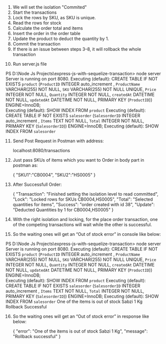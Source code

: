 1. We will set the isolation "Commited"
2. Start the transactions
3. Lock the rows by SKU, as SKU is unique.
4. Read the rows for stock
5. Calculate the order total and items
6. Insert the order in the order table
7. Update the product to deduct the quantity by 1.
8. Commit the transaction
9. If there is an issue between steps 3–8, it will rollback the whole transaction


<!-- Transactions as seen below: -->

10. Run server.js file

PS D:\Node Js Projects\express-js-with-sequelize-transaction> node server
Server is running on port 8080.
Executing (default): CREATE TABLE IF NOT EXISTS `product` (`ProductID` INTEGER auto_increment , `ProductName` VARCHAR(255) NOT NULL, `SKU` VARCHAR(255) NOT NULL UNIQUE, `Price` INTEGER NOT NULL, `Quantity` INTEGER NOT NULL, `createdAt` DATETIME NOT NULL, `updatedAt` DATETIME NOT NULL, PRIMARY KEY (`ProductID`)) ENGINE=InnoDB;   
Executing (default): SHOW INDEX FROM `product`
Executing (default): CREATE TABLE IF NOT EXISTS `salesorder` (`SalesorderID` INTEGER auto_increment , `Items` TEXT NOT NULL, `Total` INTEGER NOT NULL, PRIMARY KEY (`SalesorderID`)) ENGINE=InnoDB;
Executing (default): SHOW INDEX FROM `salesorder`

11. Send Post Request in Postman with address:

	localhost:8080/transactions 

12. Just pass SKUs of items which you want to Order in body part in postman as:

	{
    	    "SKU1":"CB0004",
   	    "SKU2":"HS0005"
	}

13. After Successfull Order:

	{
  	    "Transaction": "Finished setting the isolation level to read committed",
   	    "Lock": "Locked rows for SKUs CB0004,HS0005",
    	    "Total": "Selected quantities for items",
   	    "Success": "order created with id 38",
   	    "Update": "Deducted Quantities by 1 for CB0004,HS0005"
	}

14. With the right isolation and locking, for the place order transaction, one of the competing transactions will wait while the other is successful.


<!-- Out of stock error -->

15. So the waiting ones will get an “Out of stock error” in console like below:

PS D:\Node Js Projects\express-js-with-sequelize-transaction> node server
Server is running on port 8080.
Executing (default): CREATE TABLE IF NOT EXISTS `product` (`ProductID` INTEGER auto_increment , `ProductName` VARCHAR(255) NOT NULL, `SKU` VARCHAR(255) NOT NULL UNIQUE, `Price` INTEGER NOT NULL, `Quantity` INTEGER NOT NULL, `createdAt` DATETIME NOT NULL, `updatedAt` DATETIME NOT NULL, PRIMARY KEY (`ProductID`)) ENGINE=InnoDB;   
Executing (default): SHOW INDEX FROM `product`
Executing (default): CREATE TABLE IF NOT EXISTS `salesorder` (`SalesorderID` INTEGER auto_increment , `Items` TEXT NOT NULL, `Total` INTEGER NOT NULL, PRIMARY KEY (`SalesorderID`)) ENGINE=InnoDB;
Executing (default): SHOW INDEX FROM `salesorder`
One of the items is out of stock Sabzi 1 Kg 
Rollback Successful

16. So the waiting ones will get an “Out of stock error” in response like below:

	{
    	     "error": "One of the items is out of stock Sabzi 1 Kg",
    	     "message": "Rollback successful"
	}